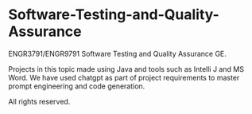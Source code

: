 # Software-Testing-and-Quality-Assurance
ENGR3791/ENGR9791 Software Testing and Quality Assurance GE.

Projects in this topic made using Java and tools such as Intelli J and MS Word. We have used chatgpt as part of project
requirements to master prompt engineering and code generation.


All rights reserved.
